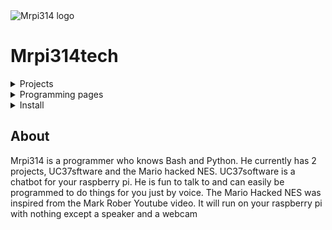 <img src="https://raw.githubusercontent.com/Mrpi314tech/Mrpi314tech.github.io/main/Mrpi314.gif" alt="Mrpi314 logo">
<h1>Mrpi314tech</h1>
<details>
<summary>Projects</summary>
<a href="https://github.com/Mrpi314tech/UC37software">UC37software</a>
<br>
<a href="https://github.com/Mrpi314tech/Mario_Pipe">Mario Hacked NES</a>
</details>

<details>
<summary>Programming pages</summary>
<a href="https://github.com/Mrpi314tech">Github</a>
<br>
<a href="https://scratch.mit.edu/users/mrpi314/">Scratch</a>
</details>

<details>
<summary>Install</summary>

UC37:
<br>
git clone https://github.com/Mrpi314tech/UC37software && chmod +x ~/UC37software/UC37_instal.sh && ~/UC37software/UC37_install.sh
<br>
Mario Pipe:
<br>
git clone https://github.com/Mrpi314tech/Mario_Pipe && chmod +x ~/Mario_Pipe/install.sh && ~/Mario_Pipe/install.sh
<br>
<br>
</details>

## About

Mrpi314 is a programmer who knows Bash and Python.
He currently has 2 projects, UC37sftware and the Mario hacked NES. UC37software
is a chatbot for your raspberry pi. He is fun to talk to and can easily be
programmed to do things for you just by voice.
The Mario Hacked NES was inspired from the Mark Rober Youtube video. It will
run on your raspberry pi with nothing except a speaker and a webcam
